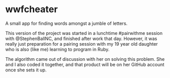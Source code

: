 wwfcheater
==========

A small app for finding words amongst a jumble of letters.

This version of the project was started in a lunchtime #pairwithme session with @StephenBallNC, and finished after work that day. However, it was really just preparation for a pairing session with my 19 year old daughter who is also (like me) learning to program in Ruby.

The algorithm came out of discussion with her on solving this problem. She and I also coded it together, and that product will be on her GitHub account once she sets it up.
